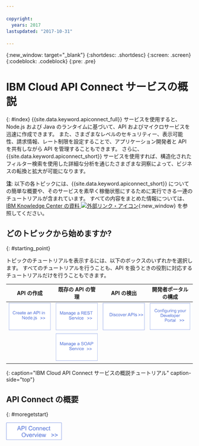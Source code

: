 ```yaml
---

copyright:
  years: 2017
lastupdated: "2017-10-31"

---
```



{:new_window: target="_blank"}
{:shortdesc: .shortdesc}
{:screen: .screen}
{:codeblock: .codeblock}
{:pre: .pre}

# IBM Cloud API Connect サービスの概説
{: #index}
{{site.data.keyword.apiconnect_full}} サービスを使用すると、Node.js および Java のランタイムに基づいて、API およびマイクロサービスを迅速に作成できます。 また、さまざまなレベルのセキュリティー、表示可能性、請求情報、レート制限を設定することで、アプリケーション開発者と API を共有しながら API を管理することもできます。 さらに、{{site.data.keyword.apiconnect_short}} サービスを使用すれば、構造化されたフィルター検索を使用した詳細な分析を通じたさまざまな洞察によって、ビジネスの転換と拡大が可能になります。

**注**: 以下の各トピックには、{{site.data.keyword.apiconnect_short}} についての簡単な概要や、そのサービスを素早く稼働状態にするために実行できる一連のチュートリアルが含まれています。 すべての内容をまとめた情報については、[IBM Knowledge Center の資料 ![外部リンク・アイコン](../../icons/launch-glyph.svg "外部リンク・アイコン")](https://www.ibm.com/support/knowledgecenter/SSFS6T/mapfiles/getting_started_bluemix.html){:new_window} を参照してください。

## どのトピックから始めますか?
{: #starting_point}

トピックのチュートリアルを表示するには、以下のボックスのいずれかを選択します。  すべてのチュートリアルを行うことも、API を扱うときの役割に対応するチュートリアルだけを行うこともできます。

|API の作成 |既存の API の管理 |API の検出 |開発者ポータルの構成 | 
|---------------|------------------------|---------------|-----------------|
| <a href="tutorials/tut_create_api_node.html"> <img src="/images/art_create_api_node.png" width="200" alt="Node.js での API の作成" /></a> | <a href="tutorials/tut_rest_landing.html"> <img src="/images/art_manage_rest_service.png" width="200" alt="REST サービスの管理" /></a> | <a href="tutorials/tut_discover_apis.html"> <img src="/images/art_discover_apis.png" width="200" alt="API の検出" /></a> | <a href="tutorials/tut_config_dev_portal.html"> <img src="/images/art_configure_dev_portal.png" width="200" alt="開発者ポータルの構成" /></a> | 
| | <a href="tutorials/tut_manage_soap_api.html"> <img src="/images/art_manage_soap_service.png" width="200" alt="SOAP サービスの管理" /></a> | | |
{: caption="IBM Cloud API Connect サービスの概説チュートリアル" caption-side="top"}

## API Connect の概要
{: #moregetstart}

<a href="apic_overview.html"> <img src="/images/art_apic_overview.png" width="150" alt="API Connect の概要資料へのリンク。"></a>




